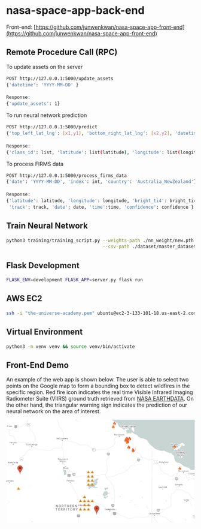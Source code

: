 # nasa-space-app-back-end
Front-end: [https://github.com/junwenkwan/nasa-space-app-front-end](https://github.com/junwenkwan/nasa-space-app-front-end)

## Remote Procedure Call (RPC)
To update assets on the server
```bash
POST http://127.0.0.1:5000/update_assets
{'datetime': 'YYYY-MM-DD' }

Response:
{'update_assets': 1}
```
To run neural network prediction
```bash
POST http://127.0.0.1:5000/predict
{'top_left_lat_lng': [x1,y1], 'bottom_right_lat_lng': [x2,y2], 'datetime': 'YYYY-MM-DD' }

Response:
{'class_id': list, 'latitude': list(latitude), 'longitude': list(longitude)}
```

To process FIRMS data
```bash
POST http://127.0.0.1:5000/process_firms_data
{'date': 'YYYY-MM-DD', 'index': int, 'country': 'Australia_NewZealand'}
 
Response:
{'latitude': latitude, 'longitude': longitude, 'bright_ti4': bright_ti4, \
 'track': track, 'date': date, 'time':time, 'confidence': confidence }
```

## Train Neural Network
```bash
python3 training/training_script.py --weights-path ./nn_weight/new.pth \
                                    --csv-path ./dataset/master_dataset.csv     
```                                

## Flask Development
```bash
FLASK_ENV=development FLASK_APP=server.py flask run
```

## AWS EC2
```bash
ssh -i "the-universe-academy.pem" ubuntu@ec2-3-133-101-18.us-east-2.compute.amazonaws.com
```

## Virtual Environment
```bash
python3 -m venv venv && source venv/bin/activate
```
## Front-End Demo
An example of the web app is shown below. The user is able to select two points on the Google map to form a bounding box to detect wildfires in the specific region. Red fire icon indicates the real time Visible Infrared Imaging Radiometer Suite (VIIRS) ground truth retrieved from [NASA EARTHDATA](https://earthdata.nasa.gov/earth-observation-data/near-real-time/download-nrt-data/viirs-nrt). On the other hand, the triangular warning sign indicates the prediction of our neural network on the area of interest.

<div align="center">
<img src="./teaser/teaser.png"/><br>
</div>
